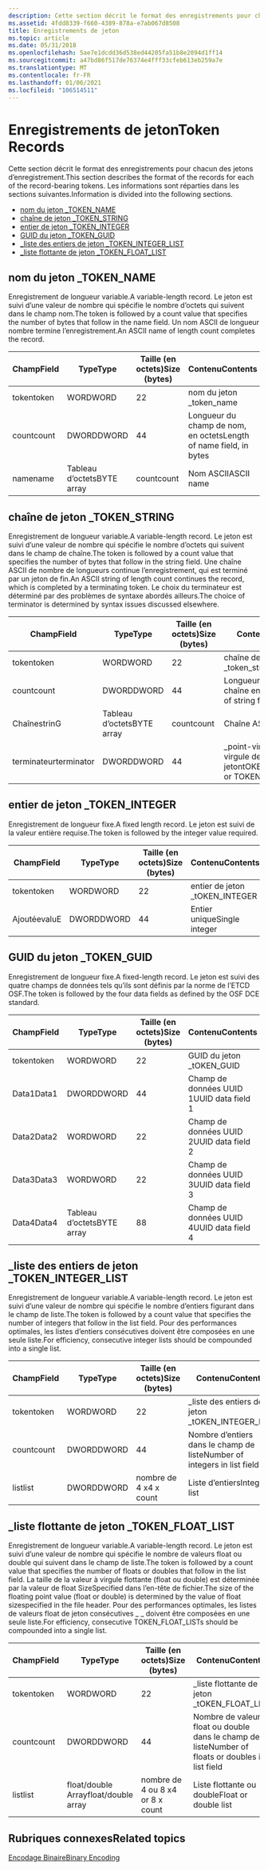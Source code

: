 ```yaml
---
description: Cette section décrit le format des enregistrements pour chacun des jetons d’enregistrement. Les informations sont réparties dans les sections suivantes.
ms.assetid: 4fdd8339-f660-4389-878a-e7ab067d8508
title: Enregistrements de jeton
ms.topic: article
ms.date: 05/31/2018
ms.openlocfilehash: 5ae7e1dcdd36d538ed44205fa51b8e2094d1ff14
ms.sourcegitcommit: a47bd86f517de76374e4fff33cfeb613eb259a7e
ms.translationtype: MT
ms.contentlocale: fr-FR
ms.lasthandoff: 01/06/2021
ms.locfileid: "106514511"
---
```

# <a name="token-records"></a><span data-ttu-id="85857-104">Enregistrements de jeton</span><span class="sxs-lookup"><span data-stu-id="85857-104">Token Records</span></span>

<span data-ttu-id="85857-105">Cette section décrit le format des enregistrements pour chacun des jetons d’enregistrement.</span><span class="sxs-lookup"><span data-stu-id="85857-105">This section describes the format of the records for each of the record-bearing tokens.</span></span> <span data-ttu-id="85857-106">Les informations sont réparties dans les sections suivantes.</span><span class="sxs-lookup"><span data-stu-id="85857-106">Information is divided into the following sections.</span></span>

-   [<span data-ttu-id="85857-107">nom du jeton \_</span><span class="sxs-lookup"><span data-stu-id="85857-107">TOKEN\_NAME</span></span>](/windows)
-   [<span data-ttu-id="85857-108">chaîne de jeton \_</span><span class="sxs-lookup"><span data-stu-id="85857-108">TOKEN\_STRING</span></span>](/windows)
-   [<span data-ttu-id="85857-109">entier de jeton \_</span><span class="sxs-lookup"><span data-stu-id="85857-109">TOKEN\_INTEGER</span></span>](/windows)
-   [<span data-ttu-id="85857-110">GUID du jeton \_</span><span class="sxs-lookup"><span data-stu-id="85857-110">TOKEN\_GUID</span></span>](/windows)
-   [<span data-ttu-id="85857-111">\_liste des entiers de jeton \_</span><span class="sxs-lookup"><span data-stu-id="85857-111">TOKEN\_INTEGER\_LIST</span></span>](/windows)
-   [<span data-ttu-id="85857-112">\_liste flottante de jeton \_</span><span class="sxs-lookup"><span data-stu-id="85857-112">TOKEN\_FLOAT\_LIST</span></span>](/windows)

## <a name="token_name"></a><span data-ttu-id="85857-113">nom du jeton \_</span><span class="sxs-lookup"><span data-stu-id="85857-113">TOKEN\_NAME</span></span>

<span data-ttu-id="85857-114">Enregistrement de longueur variable.</span><span class="sxs-lookup"><span data-stu-id="85857-114">A variable-length record.</span></span> <span data-ttu-id="85857-115">Le jeton est suivi d’une valeur de nombre qui spécifie le nombre d’octets qui suivent dans le champ nom.</span><span class="sxs-lookup"><span data-stu-id="85857-115">The token is followed by a count value that specifies the number of bytes that follow in the name field.</span></span> <span data-ttu-id="85857-116">Un nom ASCII de longueur nombre termine l’enregistrement.</span><span class="sxs-lookup"><span data-stu-id="85857-116">An ASCII name of length count completes the record.</span></span>



| <span data-ttu-id="85857-117">Champ</span><span class="sxs-lookup"><span data-stu-id="85857-117">Field</span></span> | <span data-ttu-id="85857-118">Type</span><span class="sxs-lookup"><span data-stu-id="85857-118">Type</span></span>       | <span data-ttu-id="85857-119">Taille (en octets)</span><span class="sxs-lookup"><span data-stu-id="85857-119">Size (bytes)</span></span> | <span data-ttu-id="85857-120">Contenu</span><span class="sxs-lookup"><span data-stu-id="85857-120">Contents</span></span>                       |
|-------|------------|--------------|--------------------------------|
| <span data-ttu-id="85857-121">token</span><span class="sxs-lookup"><span data-stu-id="85857-121">token</span></span> | <span data-ttu-id="85857-122">WORD</span><span class="sxs-lookup"><span data-stu-id="85857-122">WORD</span></span>       | <span data-ttu-id="85857-123">2</span><span class="sxs-lookup"><span data-stu-id="85857-123">2</span></span>            | <span data-ttu-id="85857-124">nom du jeton \_</span><span class="sxs-lookup"><span data-stu-id="85857-124">token\_name</span></span>                    |
| <span data-ttu-id="85857-125">count</span><span class="sxs-lookup"><span data-stu-id="85857-125">count</span></span> | <span data-ttu-id="85857-126">DWORD</span><span class="sxs-lookup"><span data-stu-id="85857-126">DWORD</span></span>      | <span data-ttu-id="85857-127">4</span><span class="sxs-lookup"><span data-stu-id="85857-127">4</span></span>            | <span data-ttu-id="85857-128">Longueur du champ de nom, en octets</span><span class="sxs-lookup"><span data-stu-id="85857-128">Length of name field, in bytes</span></span> |
| <span data-ttu-id="85857-129">name</span><span class="sxs-lookup"><span data-stu-id="85857-129">name</span></span>  | <span data-ttu-id="85857-130">Tableau d’octets</span><span class="sxs-lookup"><span data-stu-id="85857-130">BYTE array</span></span> | <span data-ttu-id="85857-131">count</span><span class="sxs-lookup"><span data-stu-id="85857-131">count</span></span>        | <span data-ttu-id="85857-132">Nom ASCII</span><span class="sxs-lookup"><span data-stu-id="85857-132">ASCII name</span></span>                     |



 

## <a name="token_string"></a><span data-ttu-id="85857-133">chaîne de jeton \_</span><span class="sxs-lookup"><span data-stu-id="85857-133">TOKEN\_STRING</span></span>

<span data-ttu-id="85857-134">Enregistrement de longueur variable.</span><span class="sxs-lookup"><span data-stu-id="85857-134">A variable-length record.</span></span> <span data-ttu-id="85857-135">Le jeton est suivi d’une valeur de nombre qui spécifie le nombre d’octets qui suivent dans le champ de chaîne.</span><span class="sxs-lookup"><span data-stu-id="85857-135">The token is followed by a count value that specifies the number of bytes that follow in the string field.</span></span> <span data-ttu-id="85857-136">Une chaîne ASCII de nombre de longueurs continue l’enregistrement, qui est terminé par un jeton de fin.</span><span class="sxs-lookup"><span data-stu-id="85857-136">An ASCII string of length count continues the record, which is completed by a terminating token.</span></span> <span data-ttu-id="85857-137">Le choix du terminateur est déterminé par des problèmes de syntaxe abordés ailleurs.</span><span class="sxs-lookup"><span data-stu-id="85857-137">The choice of terminator is determined by syntax issues discussed elsewhere.</span></span>



| <span data-ttu-id="85857-138">Champ</span><span class="sxs-lookup"><span data-stu-id="85857-138">Field</span></span>      | <span data-ttu-id="85857-139">Type</span><span class="sxs-lookup"><span data-stu-id="85857-139">Type</span></span>       | <span data-ttu-id="85857-140">Taille (en octets)</span><span class="sxs-lookup"><span data-stu-id="85857-140">Size (bytes)</span></span> | <span data-ttu-id="85857-141">Contenu</span><span class="sxs-lookup"><span data-stu-id="85857-141">Contents</span></span>                         |
|------------|------------|--------------|----------------------------------|
| <span data-ttu-id="85857-142">token</span><span class="sxs-lookup"><span data-stu-id="85857-142">token</span></span>      | <span data-ttu-id="85857-143">WORD</span><span class="sxs-lookup"><span data-stu-id="85857-143">WORD</span></span>       | <span data-ttu-id="85857-144">2</span><span class="sxs-lookup"><span data-stu-id="85857-144">2</span></span>            | <span data-ttu-id="85857-145">chaîne de jeton \_</span><span class="sxs-lookup"><span data-stu-id="85857-145">token\_string</span></span>                    |
| <span data-ttu-id="85857-146">count</span><span class="sxs-lookup"><span data-stu-id="85857-146">count</span></span>      | <span data-ttu-id="85857-147">DWORD</span><span class="sxs-lookup"><span data-stu-id="85857-147">DWORD</span></span>      | <span data-ttu-id="85857-148">4</span><span class="sxs-lookup"><span data-stu-id="85857-148">4</span></span>            | <span data-ttu-id="85857-149">Longueur du champ de chaîne en octets</span><span class="sxs-lookup"><span data-stu-id="85857-149">Length of string field in bytes</span></span>  |
| <span data-ttu-id="85857-150">Chaîne</span><span class="sxs-lookup"><span data-stu-id="85857-150">strinG</span></span>     | <span data-ttu-id="85857-151">Tableau d’octets</span><span class="sxs-lookup"><span data-stu-id="85857-151">BYTE array</span></span> | <span data-ttu-id="85857-152">count</span><span class="sxs-lookup"><span data-stu-id="85857-152">count</span></span>        | <span data-ttu-id="85857-153">Chaîne ASCII</span><span class="sxs-lookup"><span data-stu-id="85857-153">ASCII string</span></span>                     |
| <span data-ttu-id="85857-154">terminateur</span><span class="sxs-lookup"><span data-stu-id="85857-154">terminator</span></span> | <span data-ttu-id="85857-155">DWORD</span><span class="sxs-lookup"><span data-stu-id="85857-155">DWORD</span></span>      | <span data-ttu-id="85857-156">4</span><span class="sxs-lookup"><span data-stu-id="85857-156">4</span></span>            | <span data-ttu-id="85857-157">\_point-virgule ou \_ virgule de jeton</span><span class="sxs-lookup"><span data-stu-id="85857-157">tOKEN\_SEMICOLON or TOKEN\_COMMA</span></span> |



 

## <a name="token_integer"></a><span data-ttu-id="85857-158">entier de jeton \_</span><span class="sxs-lookup"><span data-stu-id="85857-158">TOKEN\_INTEGER</span></span>

<span data-ttu-id="85857-159">Enregistrement de longueur fixe.</span><span class="sxs-lookup"><span data-stu-id="85857-159">A fixed length record.</span></span> <span data-ttu-id="85857-160">Le jeton est suivi de la valeur entière requise.</span><span class="sxs-lookup"><span data-stu-id="85857-160">The token is followed by the integer value required.</span></span>



| <span data-ttu-id="85857-161">Champ</span><span class="sxs-lookup"><span data-stu-id="85857-161">Field</span></span> | <span data-ttu-id="85857-162">Type</span><span class="sxs-lookup"><span data-stu-id="85857-162">Type</span></span>  | <span data-ttu-id="85857-163">Taille (en octets)</span><span class="sxs-lookup"><span data-stu-id="85857-163">Size (bytes)</span></span> | <span data-ttu-id="85857-164">Contenu</span><span class="sxs-lookup"><span data-stu-id="85857-164">Contents</span></span>       |
|-------|-------|--------------|----------------|
| <span data-ttu-id="85857-165">token</span><span class="sxs-lookup"><span data-stu-id="85857-165">token</span></span> | <span data-ttu-id="85857-166">WORD</span><span class="sxs-lookup"><span data-stu-id="85857-166">WORD</span></span>  | <span data-ttu-id="85857-167">2</span><span class="sxs-lookup"><span data-stu-id="85857-167">2</span></span>            | <span data-ttu-id="85857-168">entier de jeton \_</span><span class="sxs-lookup"><span data-stu-id="85857-168">tOKEN\_INTEGER</span></span> |
| <span data-ttu-id="85857-169">Ajoutée</span><span class="sxs-lookup"><span data-stu-id="85857-169">valuE</span></span> | <span data-ttu-id="85857-170">DWORD</span><span class="sxs-lookup"><span data-stu-id="85857-170">DWORD</span></span> | <span data-ttu-id="85857-171">4</span><span class="sxs-lookup"><span data-stu-id="85857-171">4</span></span>            | <span data-ttu-id="85857-172">Entier unique</span><span class="sxs-lookup"><span data-stu-id="85857-172">Single integer</span></span> |



 

## <a name="token_guid"></a><span data-ttu-id="85857-173">GUID du jeton \_</span><span class="sxs-lookup"><span data-stu-id="85857-173">TOKEN\_GUID</span></span>

<span data-ttu-id="85857-174">Enregistrement de longueur fixe.</span><span class="sxs-lookup"><span data-stu-id="85857-174">A fixed-length record.</span></span> <span data-ttu-id="85857-175">Le jeton est suivi des quatre champs de données tels qu’ils sont définis par la norme de l’ETCD OSF.</span><span class="sxs-lookup"><span data-stu-id="85857-175">The token is followed by the four data fields as defined by the OSF DCE standard.</span></span>



| <span data-ttu-id="85857-176">Champ</span><span class="sxs-lookup"><span data-stu-id="85857-176">Field</span></span> | <span data-ttu-id="85857-177">Type</span><span class="sxs-lookup"><span data-stu-id="85857-177">Type</span></span>       | <span data-ttu-id="85857-178">Taille (en octets)</span><span class="sxs-lookup"><span data-stu-id="85857-178">Size (bytes)</span></span> | <span data-ttu-id="85857-179">Contenu</span><span class="sxs-lookup"><span data-stu-id="85857-179">Contents</span></span>          |
|-------|------------|--------------|-------------------|
| <span data-ttu-id="85857-180">token</span><span class="sxs-lookup"><span data-stu-id="85857-180">token</span></span> | <span data-ttu-id="85857-181">WORD</span><span class="sxs-lookup"><span data-stu-id="85857-181">WORD</span></span>       | <span data-ttu-id="85857-182">2</span><span class="sxs-lookup"><span data-stu-id="85857-182">2</span></span>            | <span data-ttu-id="85857-183">GUID du jeton \_</span><span class="sxs-lookup"><span data-stu-id="85857-183">tOKEN\_GUID</span></span>       |
| <span data-ttu-id="85857-184">Data1</span><span class="sxs-lookup"><span data-stu-id="85857-184">Data1</span></span> | <span data-ttu-id="85857-185">DWORD</span><span class="sxs-lookup"><span data-stu-id="85857-185">DWORD</span></span>      | <span data-ttu-id="85857-186">4</span><span class="sxs-lookup"><span data-stu-id="85857-186">4</span></span>            | <span data-ttu-id="85857-187">Champ de données UUID 1</span><span class="sxs-lookup"><span data-stu-id="85857-187">UUID data field 1</span></span> |
| <span data-ttu-id="85857-188">Data2</span><span class="sxs-lookup"><span data-stu-id="85857-188">Data2</span></span> | <span data-ttu-id="85857-189">WORD</span><span class="sxs-lookup"><span data-stu-id="85857-189">WORD</span></span>       | <span data-ttu-id="85857-190">2</span><span class="sxs-lookup"><span data-stu-id="85857-190">2</span></span>            | <span data-ttu-id="85857-191">Champ de données UUID 2</span><span class="sxs-lookup"><span data-stu-id="85857-191">UUID data field 2</span></span> |
| <span data-ttu-id="85857-192">Data3</span><span class="sxs-lookup"><span data-stu-id="85857-192">Data3</span></span> | <span data-ttu-id="85857-193">WORD</span><span class="sxs-lookup"><span data-stu-id="85857-193">WORD</span></span>       | <span data-ttu-id="85857-194">2</span><span class="sxs-lookup"><span data-stu-id="85857-194">2</span></span>            | <span data-ttu-id="85857-195">Champ de données UUID 3</span><span class="sxs-lookup"><span data-stu-id="85857-195">UUID data field 3</span></span> |
| <span data-ttu-id="85857-196">Data4</span><span class="sxs-lookup"><span data-stu-id="85857-196">Data4</span></span> | <span data-ttu-id="85857-197">Tableau d’octets</span><span class="sxs-lookup"><span data-stu-id="85857-197">BYTE array</span></span> | <span data-ttu-id="85857-198">8</span><span class="sxs-lookup"><span data-stu-id="85857-198">8</span></span>            | <span data-ttu-id="85857-199">Champ de données UUID 4</span><span class="sxs-lookup"><span data-stu-id="85857-199">UUID data field 4</span></span> |



 

## <a name="token_integer_list"></a><span data-ttu-id="85857-200">\_liste des entiers de jeton \_</span><span class="sxs-lookup"><span data-stu-id="85857-200">TOKEN\_INTEGER\_LIST</span></span>

<span data-ttu-id="85857-201">Enregistrement de longueur variable.</span><span class="sxs-lookup"><span data-stu-id="85857-201">A variable-length record.</span></span> <span data-ttu-id="85857-202">Le jeton est suivi d’une valeur de nombre qui spécifie le nombre d’entiers figurant dans le champ de liste.</span><span class="sxs-lookup"><span data-stu-id="85857-202">The token is followed by a count value that specifies the number of integers that follow in the list field.</span></span> <span data-ttu-id="85857-203">Pour des performances optimales, les listes d’entiers consécutives doivent être composées en une seule liste.</span><span class="sxs-lookup"><span data-stu-id="85857-203">For efficiency, consecutive integer lists should be compounded into a single list.</span></span>



| <span data-ttu-id="85857-204">Champ</span><span class="sxs-lookup"><span data-stu-id="85857-204">Field</span></span> | <span data-ttu-id="85857-205">Type</span><span class="sxs-lookup"><span data-stu-id="85857-205">Type</span></span>  | <span data-ttu-id="85857-206">Taille (en octets)</span><span class="sxs-lookup"><span data-stu-id="85857-206">Size (bytes)</span></span> | <span data-ttu-id="85857-207">Contenu</span><span class="sxs-lookup"><span data-stu-id="85857-207">Contents</span></span>                         |
|-------|-------|--------------|----------------------------------|
| <span data-ttu-id="85857-208">token</span><span class="sxs-lookup"><span data-stu-id="85857-208">token</span></span> | <span data-ttu-id="85857-209">WORD</span><span class="sxs-lookup"><span data-stu-id="85857-209">WORD</span></span>  | <span data-ttu-id="85857-210">2</span><span class="sxs-lookup"><span data-stu-id="85857-210">2</span></span>            | <span data-ttu-id="85857-211">\_liste des entiers de jeton \_</span><span class="sxs-lookup"><span data-stu-id="85857-211">tOKEN\_INTEGER\_LISt</span></span>             |
| <span data-ttu-id="85857-212">count</span><span class="sxs-lookup"><span data-stu-id="85857-212">count</span></span> | <span data-ttu-id="85857-213">DWORD</span><span class="sxs-lookup"><span data-stu-id="85857-213">DWORD</span></span> | <span data-ttu-id="85857-214">4</span><span class="sxs-lookup"><span data-stu-id="85857-214">4</span></span>            | <span data-ttu-id="85857-215">Nombre d’entiers dans le champ de liste</span><span class="sxs-lookup"><span data-stu-id="85857-215">Number of integers in list field</span></span> |
| <span data-ttu-id="85857-216">list</span><span class="sxs-lookup"><span data-stu-id="85857-216">list</span></span>  | <span data-ttu-id="85857-217">DWORD</span><span class="sxs-lookup"><span data-stu-id="85857-217">DWORD</span></span> | <span data-ttu-id="85857-218">nombre de 4 x</span><span class="sxs-lookup"><span data-stu-id="85857-218">4 x count</span></span>    | <span data-ttu-id="85857-219">Liste d’entiers</span><span class="sxs-lookup"><span data-stu-id="85857-219">Integer list</span></span>                     |



 

## <a name="token_float_list"></a><span data-ttu-id="85857-220">\_liste flottante de jeton \_</span><span class="sxs-lookup"><span data-stu-id="85857-220">TOKEN\_FLOAT\_LIST</span></span>

<span data-ttu-id="85857-221">Enregistrement de longueur variable.</span><span class="sxs-lookup"><span data-stu-id="85857-221">A variable-length record.</span></span> <span data-ttu-id="85857-222">Le jeton est suivi d’une valeur de nombre qui spécifie le nombre de valeurs float ou double qui suivent dans le champ de liste.</span><span class="sxs-lookup"><span data-stu-id="85857-222">The token is followed by a count value that specifies the number of floats or doubles that follow in the list field.</span></span> <span data-ttu-id="85857-223">La taille de la valeur à virgule flottante (float ou double) est déterminée par la valeur de float SizeSpecified dans l’en-tête de fichier.</span><span class="sxs-lookup"><span data-stu-id="85857-223">The size of the floating point value (float or double) is determined by the value of float sizespecified in the file header.</span></span> <span data-ttu-id="85857-224">Pour des performances optimales, les listes de valeurs float de jeton consécutives \_ \_ doivent être composées en une seule liste.</span><span class="sxs-lookup"><span data-stu-id="85857-224">For efficiency, consecutive TOKEN\_FLOAT\_LISTs should be compounded into a single list.</span></span>



| <span data-ttu-id="85857-225">Champ</span><span class="sxs-lookup"><span data-stu-id="85857-225">Field</span></span> | <span data-ttu-id="85857-226">Type</span><span class="sxs-lookup"><span data-stu-id="85857-226">Type</span></span>               | <span data-ttu-id="85857-227">Taille (en octets)</span><span class="sxs-lookup"><span data-stu-id="85857-227">Size (bytes)</span></span>   | <span data-ttu-id="85857-228">Contenu</span><span class="sxs-lookup"><span data-stu-id="85857-228">Contents</span></span>                                  |
|-------|--------------------|----------------|-------------------------------------------|
| <span data-ttu-id="85857-229">token</span><span class="sxs-lookup"><span data-stu-id="85857-229">token</span></span> | <span data-ttu-id="85857-230">WORD</span><span class="sxs-lookup"><span data-stu-id="85857-230">WORD</span></span>               | <span data-ttu-id="85857-231">2</span><span class="sxs-lookup"><span data-stu-id="85857-231">2</span></span>              | <span data-ttu-id="85857-232">\_liste flottante de jeton \_</span><span class="sxs-lookup"><span data-stu-id="85857-232">tOKEN\_FLOAT\_LISt</span></span>                        |
| <span data-ttu-id="85857-233">count</span><span class="sxs-lookup"><span data-stu-id="85857-233">count</span></span> | <span data-ttu-id="85857-234">DWORD</span><span class="sxs-lookup"><span data-stu-id="85857-234">DWORD</span></span>              | <span data-ttu-id="85857-235">4</span><span class="sxs-lookup"><span data-stu-id="85857-235">4</span></span>              | <span data-ttu-id="85857-236">Nombre de valeurs float ou double dans le champ de liste</span><span class="sxs-lookup"><span data-stu-id="85857-236">Number of floats or doubles in list field</span></span> |
| <span data-ttu-id="85857-237">list</span><span class="sxs-lookup"><span data-stu-id="85857-237">list</span></span>  | <span data-ttu-id="85857-238">float/double Array</span><span class="sxs-lookup"><span data-stu-id="85857-238">float/double array</span></span> | <span data-ttu-id="85857-239">nombre de 4 ou 8 x</span><span class="sxs-lookup"><span data-stu-id="85857-239">4 or 8 x count</span></span> | <span data-ttu-id="85857-240">Liste flottante ou double</span><span class="sxs-lookup"><span data-stu-id="85857-240">Float or double list</span></span>                      |



 

## <a name="related-topics"></a><span data-ttu-id="85857-241">Rubriques connexes</span><span class="sxs-lookup"><span data-stu-id="85857-241">Related topics</span></span>

<dl> <dt>

[<span data-ttu-id="85857-242">Encodage Binaire</span><span class="sxs-lookup"><span data-stu-id="85857-242">Binary Encoding</span></span>](binary-encoding.md)
</dt> </dl>

 

 
